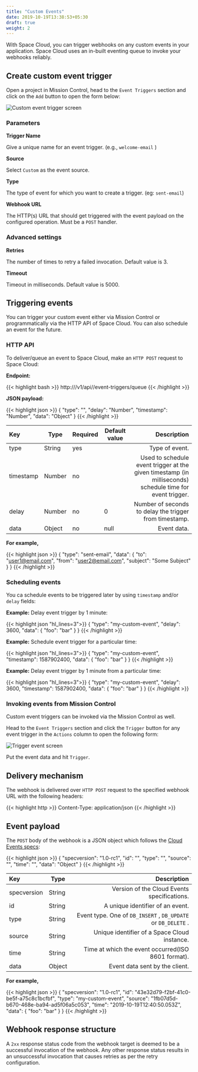 ```yaml
---
title: "Custom Events"
date: 2019-10-19T13:38:53+05:30
draft: true
weight: 2
---
```


With Space Cloud, you can trigger webhooks on any custom events in your application. Space Cloud uses an in-built eventing queue to invoke your webhooks reliably.

## Create custom event trigger

Open a project in Mission Control, head to the `Event Triggers` section and click on the `Add` button to open the form below:

![Custom event trigger screen](/images/screenshots/custom-trigger.png)

### Parameters

**Trigger Name**

Give a unique name for an event trigger. (e.g., `welcome-email` )

**Source**

Select `Custom` as the event source.

**Type**

The type of event for which you want to create a trigger. (eg: `sent-email`)

**Webhook URL**

The HTTP(s) URL that should get triggered with the event payload on the configured operation. Must be a `POST` handler.

### Advanced settings

**Retries** 

The number of times to retry a failed invocation. Default value is 3.

**Timeout**

Timeout in milliseconds. Default value is 5000.

## Triggering events

You can trigger your custom event either via Mission Control or programmatically via the HTTP API of Space Cloud. You can also schedule an event for the future.

### HTTP API

To deliver/queue an event to Space Cloud, make an `HTTP POST` request to Space Cloud:

**Endpoint:**

{{< highlight bash >}}
http://<space-cloud-url>/v1/api/<project-id>/event-triggers/queue
{{< /highlight >}}

**JSON payload:**

{{< highlight json >}}
{
  "type": "<event-type>",
  "delay": "Number",
  "timestamp": "Number",
  "data": "Object"
}
{{< /highlight >}}

| Key       | Type   | Required | Default value       |                                                                                              Description |
|:----------|--------|----------|---------------------|---------------------------------------------------------------------------------------------------------:|
| type      | String | yes      |                     |                                                                                           Type of event. |
| timestamp | Number | no       | <current-timestamp> | Used to schedule event trigger at the given timestamp (in milliseconds) schedule time for event trigger. |
| delay     | Number | no       | 0                   |                                                   Number of seconds to delay the trigger from timestamp. |
| data      | Object | no       | null                |                                                                                              Event data. |


**For example,**

{{< highlight json >}}
{
  "type": "sent-email",
  "data": {
    "to": "user1@email.com",
    "from": "user2@email.com",
    "subject": "Some Subject"
  }
}
{{< /highlight >}}

### Scheduling events

You ca schedule events to be triggered later by using `timestamp` and/or `delay` fields:

**Example:** Delay event trigger by 1 minute:

{{< highlight json "hl_lines=3">}}
{
  "type": "my-custom-event",
  "delay": 3600,
  "data": {
    "foo": "bar"
  }
}
{{< /highlight >}}

**Example:** Schedule event trigger for a particular time:

{{< highlight json "hl_lines=3">}}
{
  "type": "my-custom-event",
  "timestamp": 1587902400,
  "data": {
    "foo": "bar"
  }
}
{{< /highlight >}}

**Example:** Delay event trigger by 1 minute from a particular time:

{{< highlight json "hl_lines=3">}}
{
  "type": "my-custom-event",
  "delay": 3600,
  "timestamp": 1587902400,
  "data": {
    "foo": "bar"
  }
}
{{< /highlight >}}

### Invoking events from Mission Control

Custom event triggers can be invoked via the Mission Control as well.

Head to the `Event Triggers` section and click the `Trigger` button for any event trigger in the `Actions` column to open the following form:

![Trigger event screen](/images/screenshots/trigger-event.png)

Put the event data and hit `Trigger`.


## Delivery mechanism

The webhook is delivered over `HTTP POST` request to the specified webhook URL with the following headers:

{{< highlight http >}}
Content-Type: application/json
{{< /highlight >}}  

## Event payload

The `POST` body of the webhook is a JSON object which follows the [Cloud Events specs](https://github.com/cloudevents/spec):

{{< highlight json >}}
{
  "specversion": "1.0-rc1",
  "id": "<unique-uuid>",
  "type": "<event-type>",
  "source": "<space-cloud-node-id>",
  "time": "<date-string>",
  "data": "Object"
}
{{< /highlight >}}  


| Key         | Type   |                                                   Description |
|:------------|--------|--------------------------------------------------------------:|
| specversion | String |                   Version of the Cloud Events specifications. |
| id          | String |                              A unique identifier of an event. |
| type        | String | Event type. One of `DB_INSERT` , `DB_UPDATE` or `DB_DELETE` . |
| source      | String |                  Unique identifier of a Space Cloud instance. |
| time        | String |            Time at which the event occurred(ISO 8601 format). |
| data        | Object |                                Event data sent by the client. |

**For example,**

{{< highlight json >}}
{
  "specversion": "1.0-rc1",
  "id": "43e32d79-f2bf-41c0-be5f-a75c8c1bcfbf",
  "type": "my-custom-event",
  "source": "1fb07d5d-b670-468e-ba94-ad5f06a5c053",
  "time": "2019-10-19T12:40:50.053Z",
  "data": {
    "foo": "bar"
  }
}
{{< /highlight >}}

## Webhook response structure
A `2xx` response status code from the webhook target is deemed to be a successful invocation of the webhook. Any other response status results in an unsuccessful invocation that causes retries as per the retry configuration.

<!-- ### Retry-After header
If the webhook response contains a `Retry-After` header, then the event gets redelivered once more after the duration (in seconds) found in the header. Note that the header is respected if the response status code is `429` (Too many requests).

The `Retry-After` header is useful for retrying/rate-limiting/debouncing your webhook triggers. -->